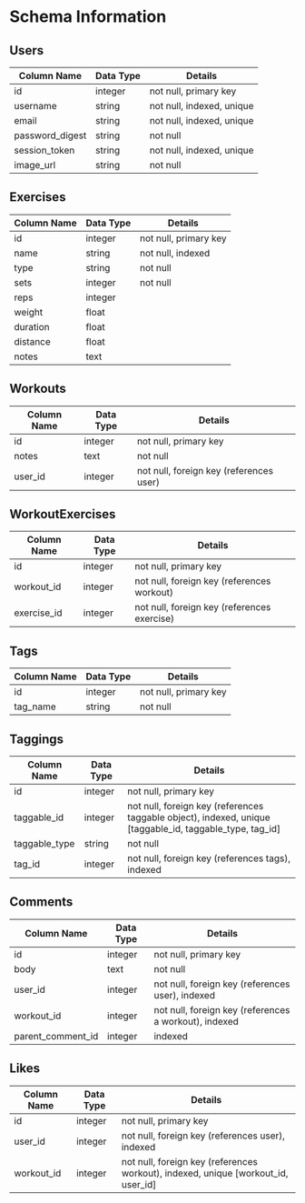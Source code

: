 # Schema Information

## Users
Column Name       | Data Type | Details
------------------|-----------|-----------------------
id                | integer   | not null, primary key
username          | string    | not null, indexed, unique
email             | string    | not null, indexed, unique
password_digest   | string    | not null
session_token     | string    | not null, indexed, unique
image_url         | string    | not null

## Exercises
Column Name       | Data Type | Details
------------------|-----------|-----------------------
id                | integer   | not null, primary key
name              | string    | not null, indexed
type              | string    | not null
sets              | integer   | not null
reps              | integer   |
weight            | float     |
duration          | float     |
distance          | float     |
notes             | text      | 

## Workouts
Column Name       | Data Type | Details
------------------|-----------|-----------------------
id                | integer   | not null, primary key
notes             | text      | not null
user_id           | integer   | not null, foreign key (references user)

## WorkoutExercises
Column Name       | Data Type | Details
------------------|-----------|-----------------------
id                | integer   | not null, primary key
workout_id        | integer   | not null, foreign key (references workout)
exercise_id       | integer   | not null, foreign key (references exercise)

## Tags
Column Name       | Data Type | Details
------------------|-----------|-----------------------
id                | integer   | not null, primary key
tag_name          | string    | not null

## Taggings
Column Name       | Data Type | Details
------------------|-----------|-----------------------
id                | integer   | not null, primary key
taggable_id       | integer   | not null, foreign key (references taggable object), indexed, unique [taggable_id, taggable_type, tag_id]
taggable_type     | string    | not null
tag_id            | integer   | not null, foreign key (references tags), indexed

## Comments
Column Name       | Data Type | Details
------------------|-----------|-----------------------
id                | integer   | not null, primary key
body              | text      | not null
user_id           | integer   | not null, foreign key (references user), indexed
workout_id        | integer   | not null, foreign key (references a workout), indexed
parent_comment_id | integer   | indexed

## Likes
Column Name       | Data Type | Details
------------------|-----------|-----------------------
id                | integer   | not null, primary key
user_id           | integer   | not null, foreign key (references user), indexed
workout_id        | integer   | not null, foreign key (references workout), indexed, unique [workout_id, user_id]